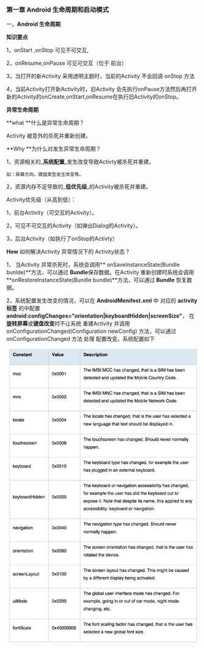### 第一章 Android 生命周期和启动模式

一，**Android 生命周期**

**知识要点**

1，onStart ,onStop 可见不可交互,

2，onResume,onPause 可见可交互（位于 前台）

3，当打开的新Activity 采用透明主题时，当前的Activity 不会回调 onStop 方法

4，当前Activity打开新Activity时，旧Activity 会先执行onPause方法然后再打开新的Activity的onCreate,onStart,onResume在执行旧Activity的onStop。

**异常生命周期**

**what **什么是异常生命周期？

   Activity 被意外的杀死并重新创建。

**Why **为什么对发生异常生命周期？

1，资源相关的_**系统配置**_发生改变导致Activty被杀死并重建。

    如：屏幕方向，键盘类型发生改变等。

2，资源内存不足导致的_**低优先级**_的Activity被杀死并重建。

   Activity优先级（从高到低）：

   1，前台Activity（可交互的Activity）。

   2，可见不可交互的Activity（如弹出Dialog的Activity）。

   3，后台Activity（如执行了onStop的Activty）

**How** 如何解决Activity 异常情况下的 Activity状态？

1， 当Activity 异常杀死时，系统会调用** onSaveInstanceState\(Bundle bunlde\)**方法，可以通过 **Bundle**保存数据。在Activity 重新创建时系统会调用 **onRestoreInstanceState\(Bundle bundle\)**方法，可以通过 **Bundle** 恢复数据。

2，系统配置发生改变的情况，可以在 **AndroidMenifest.xml** 中 对应的 **activity标签** 的中配置             **android:configChanges="orientation\|keyboardHidden\|screenSize"**， 在**旋转屏幕**或**键盘改变**时不让系统 重建Activity 并调用 onConfigurationChanged\(Configuration newConfig\) 方法，可以通过onConfigurationChanged 方法 处理 配置改变。系统配置如下

![](/assets/153355_d4f416e2_121218.png)

